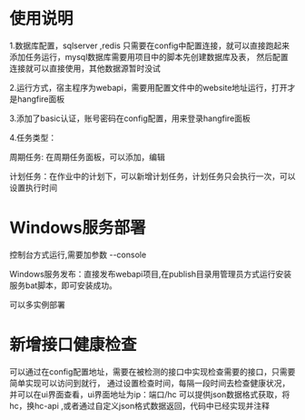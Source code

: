 使用说明
====
1.数据库配置，sqlserver ,redis 只需要在config中配置连接，就可以直接跑起来添加任务运行，mysql数据库需要用项目中的脚本先创建数据库及表，
然后配置连接就可以直接使用，其他数据源暂时没试

2.运行方式，宿主程序为webapi，需要用配置文件中的website地址运行，打开才是hangfire面板

3.添加了basic认证，账号密码在config配置，用来登录hangfire面板

4.任务类型：

周期任务: 在周期任务面板，可以添加，编辑

计划任务：在作业中的计划下，可以新增计划任务，计划任务只会执行一次，可以设置执行时间

Windows服务部署
====
控制台方式运行,需要加参数 --console

Windows服务发布：直接发布webapi项目,在publish目录用管理员方式运行安装服务bat脚本，即可安装成功。

可以多实例部署




新增接口健康检查
====
可以通过在config配置地址，需要在被检测的接口中实现检查需要的接口，只需要简单实现可以访问到就行，
通过设置检查时间，每隔一段时间去检查健康状况，并可以在ui界面查看，ui界面地址为ip：端口/hc
可以提供json数据格式获取，将hc，换hc-api ,或者通过自定义json格式数据返回，代码中已经实现并注释
